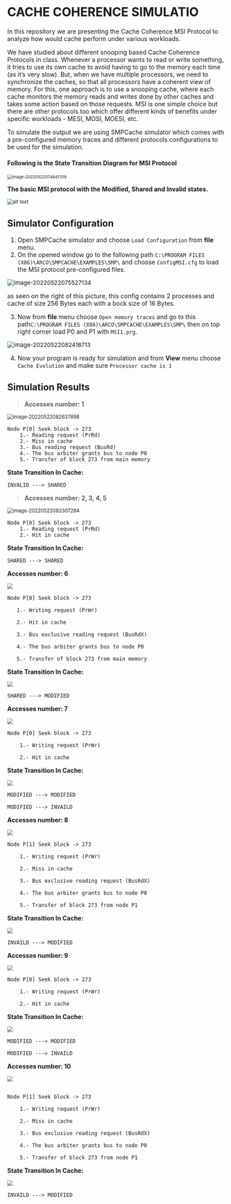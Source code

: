 # CACHE COHERENCE SIMULATIO

In this repository we are presenting the Cache Coherence MSI Protocol to analyze how would cache perform under various workloads.

We have studied about different snooping based Cache Coherence Protocols in class. Whenever a processor wants to read or write something, it tries to use its own cache to avoid having to go to the memory each time (as it’s very slow). But, when we have multiple processors, we need to synchronize the caches, so that all processors have a coherent view of memory. For this, one approach is to use a snooping cache, where each cache monitors the memory reads and writes done by other caches and takes some action based on those requests. MSI is one simple choice but there are other protocols too which offer different kinds of benefits under specific workloads - MESI, MOSI, MOESI, etc. 

To simulate the output we are using SMPCache simulator which comes with a pre-configured memory traces and different protocols configurations to be used for the simulation.

#### Following is the **State Transition Diagram** for MSI Protocol

<img src="./assets/image9.png" alt="image-20220522074641709" style="zoom:67%;" />

**The basic MSI protocol with the Modified, Shared and Invalid states.**

<img src="./assets/MSI.png" alt="alt text" style="zoom:80%;" />

## Simulator Configuration

1. Open SMPCache simulator and choose `Load Configuration` from **file** menu.
2. On the opened window go to the following path `C:\PROGRAM FILES (X86)\ARCO\SMPCACHE\EXAMPLES\SMP\` and choose `ConfigMSI.cfg` to load the MSI protocol pre-configured files.

<img src="./assets/imag134.png" alt="image-20220522075527134" style="zoom:95%;" />

as seen on the right of this picture, this config contains 2 processes and cache of size 256 Bytes each with a bock size of 16 Bytes.

3. Now from **file** menu choose `Open memory traces` and go to this path`C:\PROGRAM FILES (X86)\ARCO\SMPCACHE\EXAMPLES\SMP\` then on top right corner load P0 and P1 with `MSI1.prg`.

<img src="./assets/ima713.png" alt="image-20220522082418713" style="zoom:95%;" />

4. Now your program is ready for simulation and from **View**  menu choose `Cache Evolution` and make sure `Processor cache is 1`

## Simulation Results

> **Accesses number: 1**

<img src="./assets/image-20220522082637698.png" alt="image-20220522082637698" style="zoom:80%;" />

```
Node P[0] Seek block -> 273
	1.- Reading request (PrRd)
	2.- Miss in cache
	3.- Bus reading request (BusRd)
	4.- The bus arbiter grants bus to node P0
	5.- Transfer of block 273 from main memory
```

**State Transition In Cache:**

```
INVALID ---> SHARED
```

>  **Accesses number: 2, 3, 4, 5**

<img src="./assets/imag84.png" alt="image-20220522083307284" style="zoom:80%;" />

```
Node P[0] Seek block -> 273
	1.- Reading request (PrRd)
	2.- Hit in cache
```

**State Transition In Cache:**

```
SHARED ---> SHARED
```



**Accesses number: 6**

<img src="F:\Project_CacheCoherence\CacheCoherence_CA\assets\Access_Number 6.PNG" style="zoom:80%;" /> 

 ```
Node P[0] Seek block -> 273

	1.- Writing request (PrWr)

	2.- Hit in cache

	3.- Bus exclusive reading request (BusRdX)

	4.- The bus arbiter grants bus to node P0

	5.- Transfer of block 273 from main memory
 ```

**State Transition In Cache:**

 <img src="F:\Project_CacheCoherence\CacheCoherence_CA\assets\State_Transition 6.PNG" style="zoom:80%;" /> 

``` 
SHARED ---> MODIFIED
```

**Accesses number: 7**

<img src="F:\Project_CacheCoherence\CacheCoherence_CA\assets\Access_Number 7.PNG" style="zoom:80%;" /> 

```
Node P[0] Seek block -> 273

	1.- Writing request (PrWr)

	2.- Hit in cache
```

**State Transition In Cache:**

 <img src="F:\Project_CacheCoherence\CacheCoherence_CA\assets\State_Transition 7.PNG" style="zoom:80%;" />

``` 
MODIFIED ---> MODIFIED

MODIFIED ---> INVAILD
```

**Accesses number: 8**

<img src="F:\Project_CacheCoherence\CacheCoherence_CA\assets\Access_Number 8.PNG" style="zoom:80%;" /> 

```
Node P[1] Seek block -> 273

	1.- Writing request (PrWr)

	2.- Miss in cache

	3.- Bus exclusive reading request (BusRdX)

	4.- The bus arbiter grants bus to node P0

	5.- Transfer of block 273 from node P1
```

**State Transition In Cache:**

  <img src="F:\Project_CacheCoherence\CacheCoherence_CA\assets\State_Transition 8.PNG" style="zoom:80%;" /> 

```
INVAILD ---> MODIFIED
```

**Accesses number: 9** 

<img src="F:\Project_CacheCoherence\CacheCoherence_CA\assets\Access_Number 9.PNG" style="zoom:80%;" /> 

```
Node P[0] Seek block -> 273

	1.- Writing request (PrWr)

	2.- Hit in cache 
```

**State Transition In Cache:**

 <img src="F:\Project_CacheCoherence\CacheCoherence_CA\assets\State_Transition 9.PNG" style="zoom:80%;" />

```
MODIFIED ---> MODIFIED

MODIFIED ---> INVAILD
```

**Accesses number: 10**

<img src="F:\Project_CacheCoherence\CacheCoherence_CA\assets\Access_Number 10.PNG" style="zoom:80%;" /> 

```

Node P[1] Seek block -> 273

	1.- Writing request (PrWr)

	2.- Miss in cache

	3.- Bus exclusive reading request (BusRdX)

	4.- The bus arbiter grants bus to node P0

	5.- Transfer of block 273 from node P1
```

**State Transition In Cache:**

 <img src="F:\Project_CacheCoherence\CacheCoherence_CA\assets\State_Transition 10.PNG" style="zoom:80%;" /> 



```
INVAILD ---> MODIFIED
```





